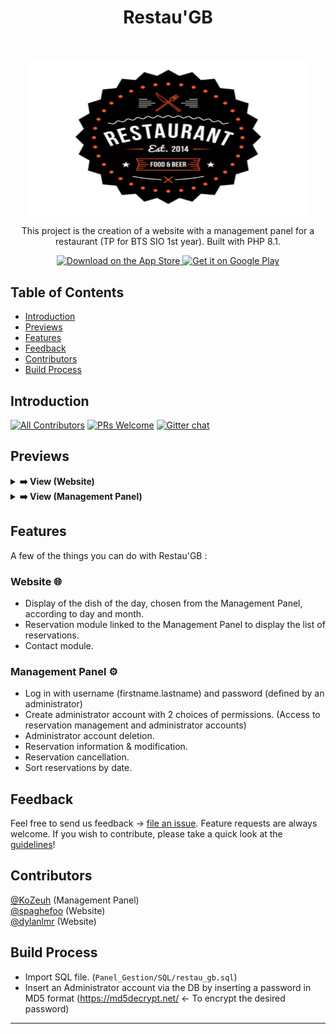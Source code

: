 <h1 align="center"> Restau'GB </h1> <br>
<p align="center">
  <a href="https://gitpoint.co/">
    <img src="logo.png" width="450">
  </a>
</p>

<p align="center">
    This project is the creation of a website with a management panel for a restaurant (TP for BTS SIO 1st year). Built with PHP 8.1.
</p>

<p align="center">
  <a href="#">
    <img alt="Download on the App Store" title="App Store" src="http://i.imgur.com/0n2zqHD.png" width="140">
  </a>

  <a href="#">
    <img alt="Get it on Google Play" title="Google Play" src="http://i.imgur.com/mtGRPuM.png" width="140">
  </a>
</p>

<!-- START doctoc generated TOC please keep comment here to allow auto update -->
<!-- DON'T EDIT THIS SECTION, INSTEAD RE-RUN doctoc TO UPDATE -->
## Table of Contents

- [Introduction](#introduction)
- [Previews](#previews)
- [Features](#features)
- [Feedback](#feedback)
- [Contributors](#contributors)
- [Build Process](#build-process)

<!-- END doctoc generated TOC please keep comment here to allow auto update -->

## Introduction

[![All Contributors](https://img.shields.io/badge/all_contributors-3-orange.svg?style=flat-square)](./CONTRIBUTORS.md)
[![PRs Welcome](https://img.shields.io/badge/PRs-welcome-brightgreen.svg?style=flat-square)](http://makeapullrequest.com)
[![Gitter chat](https://img.shields.io/badge/chat-on_gitter-008080.svg?style=flat-square)](https://gitter.im/RestauGB)

## Previews

<details>
  <summary><strong>➡️ View (Website)</strong></summary>
  <br/>
  <a href="https://restaugb.kozeuh-dev.fr">DEMO</a>
</details>

<details>
  <summary><strong>➡️ View (Management Panel)</strong></summary>
  <br/>
  <img align="left" src="previews/panel_login.png" width="280" target="_blank"/>
  <img src="previews/panel_home.png" width="280" target="_blank"/>
  <br/>
  <img align="left" src="previews/panel_reservations.png" width="280" target="_blank"/>
  <img src="previews/panel_users.png" width="280" target="_blank"/>
  <br/>
  <img src="previews/panel_plats.png" width="280" target="_blank"/>
</details>

## Features

A few of the things you can do with Restau'GB :

### Website 🌐

* Display of the dish of the day, chosen from the Management Panel, according to day and month.
* Reservation module linked to the Management Panel to display the list of reservations.
* Contact module.

### Management Panel ⚙️

* Log in with username (firstname.lastname) and password (defined by an administrator)
* Create administrator account with 2 choices of permissions. (Access to reservation management and administrator accounts)
* Administrator account deletion.
* Reservation information & modification.
* Reservation cancellation.
* Sort reservations by date.

## Feedback

Feel free to send us feedback -> [file an issue](https://github.com/KoZeuh/RestauGB/issues/new). Feature requests are always welcome. If you wish to contribute, please take a quick look at the [guidelines](./CONTRIBUTING.md)!

## Contributors

[@KoZeuh](https://github.com/KoZeuh) (Management Panel) </br>
[@spaghefoo](https://github.com/spaghefoo) (Website) </br>
[@dylanlmr](https://github.com/dylanlmr) (Website) </br>

## Build Process

- Import SQL file. (`Panel_Gestion/SQL/restau_gb.sql`)
- Insert an Administrator account via the DB by inserting a password in MD5 format (https://md5decrypt.net/ <- To encrypt the desired password) 

----------------------------------------------------------------------------------------------------------------------------------------------------------------------------------------------------------------------------------------------------------


